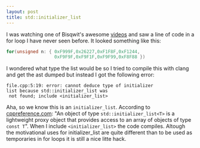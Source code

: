```yaml
---
layout: post 
title: std::initializer_list
---
```


I was watching one of Bisqwit's awesome [videos](https://www.youtube.com/watch?v=rpLoS7B6T94) and saw a line of code in a for loop I have never seen before. It looked something like this:

```c++
for(unsigned n: { 0xF999F,0x26227,0xF1F8F,0xF1244,
                  0xF9F9F,0xF9F1F,0xF9F99,0xF8F88 })
```

I wondered what type the list would be so I tried to compile this with clang and get the ast dumped but instead I got the following error:

```
file.cpp:5:19: error: cannot deduce type of initializer 
list because std::initializer_list was
 not found; include <initializer_list>
```

Aha, so we know this is an ```initializer_list```. According to [cppreference.com](http://en.cppreference.com/w/cpp/utility/initializer_list): "An object of type ```std::initializer_list<T>``` is a lightweight proxy object that provides access to an array of objects of type ```const T```". When I include ```<initializer_list>``` the code compiles. Altough the motivational uses for initializer_list are quite different than to be used as temporaries in for loops it is still a nice litte hack. 
